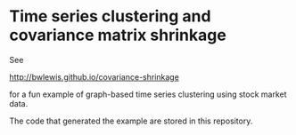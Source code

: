 # Time series clustering and covariance matrix shrinkage

See

http://bwlewis.github.io/covariance-shrinkage

for a fun example of graph-based time series clustering
using stock market data.

The code that generated the example are stored in this repository.
